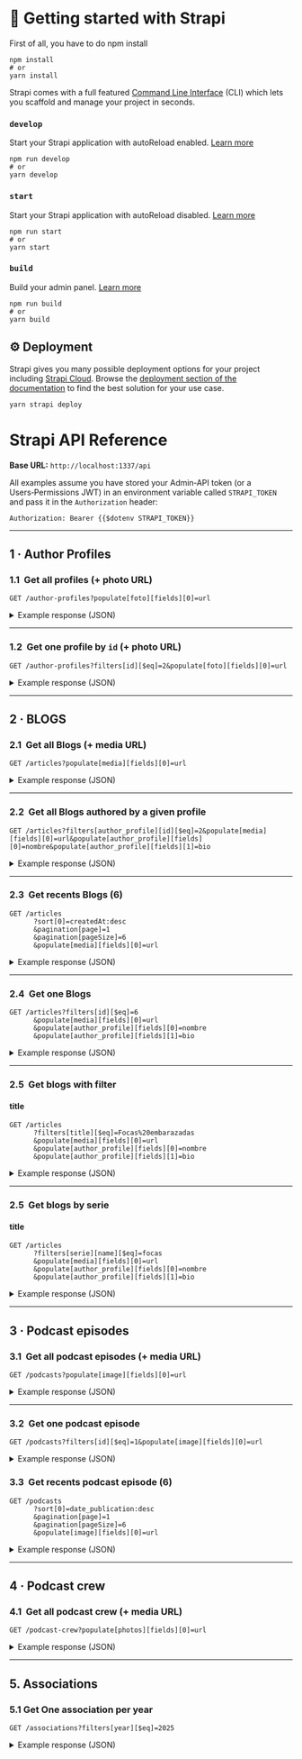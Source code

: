 # 🚀 Getting started with Strapi

First of all, you have to do npm install
```
npm install
# or
yarn install
```

Strapi comes with a full featured [Command Line Interface](https://docs.strapi.io/dev-docs/cli) (CLI) which lets you scaffold and manage your project in seconds.

### `develop`

Start your Strapi application with autoReload enabled. [Learn more](https://docs.strapi.io/dev-docs/cli#strapi-develop)

```
npm run develop
# or
yarn develop
```

### `start`

Start your Strapi application with autoReload disabled. [Learn more](https://docs.strapi.io/dev-docs/cli#strapi-start)

```
npm run start
# or
yarn start
```

### `build`

Build your admin panel. [Learn more](https://docs.strapi.io/dev-docs/cli#strapi-build)

```
npm run build
# or
yarn build
```

## ⚙️ Deployment

Strapi gives you many possible deployment options for your project including [Strapi Cloud](https://cloud.strapi.io). Browse the [deployment section of the documentation](https://docs.strapi.io/dev-docs/deployment) to find the best solution for your use case.

```
yarn strapi deploy
```

# Strapi API Reference

**Base URL:** `http://localhost:1337/api`

All examples assume you have stored your Admin‑API token (or a Users‑Permissions JWT) in an environment variable called `STRAPI_TOKEN` and pass it in the `Authorization` header:

```http
Authorization: Bearer {{$dotenv STRAPI_TOKEN}}
```

---

## 1 · Author Profiles

### 1.1  Get **all** profiles (+ photo URL)

```http
GET /author-profiles?populate[foto][fields][0]=url
```

<details>
<summary>Example response (JSON)</summary>

```json
{
  "data": [
    {
      "id": 2,
      "attributes": {
        "nombre": "Sebastian Huertas",
        "bio": "Example profile",
        "social_media": {
          "instagram": "https://www.instagram.com/xtsebas/"
        },
        "foto": {
          "data": {
            "id": 1,
            "attributes": {
              "url": "/uploads/sonic_567a1e1ae3.jpg"
            }
          }
        }
      }
    }
  ],
  "meta": {
    "pagination": { "total": 1, "page": 1, "pageSize": 25, "pageCount": 1 }
  }
}
```

</details>

---

### 1.2  Get **one** profile by `id` (+ photo URL)

```http
GET /author-profiles?filters[id][$eq]=2&populate[foto][fields][0]=url
```

<details>
<summary>Example response (JSON)</summary>

```json
{
  "data": [
    {
      "id": 2,
      "attributes": {
        "nombre": "Sebastian Huertas",
        "bio": "Example profile",
        "foto": {
          "data": {
            "attributes": {
              "url": "/uploads/sonic_567a1e1ae3.jpg"
            }
          }
        }
      }
    }
  ],
  "meta": { "pagination": { "total": 1 } }
}
```

</details>

---

## 2 · BLOGS

### 2.1  Get **all** Blogs (+ media URL)

```http
GET /articles?populate[media][fields][0]=url
```

<details>
<summary>Example response (JSON)</summary>

```json
{
  "data": [
    {
      "id": 2,
      "attributes": {
        "title": "Por que las focas son focas",
        "media": [
          {
            "id": 2,
            "attributes": {
              "url": "/uploads/1200px_Seehund11cele4_edit_a95fe9d5a8.jpg"
            }
          }
        ]
      }
    },
    {
      "id": 4,
      "attributes": {
        "title": "Por que explorer solo lo usamos para descargar otro navegador",
        "media": null
      }
    }
  ],
  "meta": { "pagination": { "total": 2 } }
}
```

</details>

---

### 2.2  Get **all** Blogs authored by a given profile

```http
GET /articles?filters[author_profile][id][$eq]=2&populate[media][fields][0]=url&populate[author_profile][fields][0]=nombre&populate[author_profile][fields][1]=bio
```

<details>
<summary>Example response (JSON)</summary>

```json
{
  "data": [
    {
      "id": 2,
      "documentId": "p0zemt7wo0isc6r0hv3guuou",
      "title": "Por que las focas son focas ",
      "information": "Las focas son “focas” porque cumplen un conjunto de criterios biológicos y evolutivos que las sitúan dentro de la familia Phocidae (focas verdaderas) en el orden Carnivora. A grandes rasgos, esto se debe a tres factores esenciales:\n\nLínea evolutiva común\nTodas las focas verdaderas descienden de un antepasado terrestre parecido a una nutria que, hace unos 20-25 millones de años, regresó al mar. Esa rama evolutiva acumula adaptaciones específicas (aletas posteriores orientadas hacia atrás, ausencia de pabellones auriculares externos, patrón dental especializado) que las distingue de otros pinnípedos como lobos y leones marinos (familia Otariidae).\n\nConjunto de rasgos morfológicos únicos\n\nLocomoción: usan principalmente las aletas posteriores para impulsarse bajo el agua y se desplazan en tierra “reptando”, a diferencia de los otáridos, que rotan sus aletas delanteras para caminar.\n\nEstructura ósea: cráneo y sistema respiratorio diseñados para inmersiones profundas y prolongadas.\n\nCapa de grasa (grueso panículo adiposo): aislante térmico y reserva energética que permite habitar aguas frías.\n\nEcología y comportamiento compartidos\nComparten estrategias de caza (pesca submarina sigilosa), ciclos de muda y reproducción sobre hielo o playas aisladas, y un sistema de comunicación principalmente vocal bajo el agua. Estos patrones de vida refuerzan su identidad filogenética y mantienen la cohesión del grupo.\n\nEn suma, las focas son focas porque comparten una genealogía clara, un paquete consistente de características anatómico-fisiológicas y un nicho ecológico parecido; esa combinación las agrupa científicamente como un linaje diferenciado dentro de los mamíferos marinos.",
      "createdAt": "2025-06-26T18:37:25.779Z",
      "updatedAt": "2025-06-26T18:37:25.779Z",
      "publishedAt": "2025-06-26T18:37:27.769Z",
      "locale": "en",
      "tags": null,
      "media": [
        {
          "id": 2,
          "documentId": "v523h1ahq3mq01uawb12xbmx",
          "url": "/uploads/1200px_Seehund11cele4_edit_a95fe9d5a8.jpg"
        }
      ],
      "author_profile": {
        "id": 2,
        "documentId": "se4xav3gcmgrockwj7jxqdoa",
        "nombre": "Sebastian Huertas",
        "bio": "Sebastian huertas es un profile de ejemplo "
      }
    },
  ]
}
```

</details>

---

### 2.3  Get **recents** Blogs (6)

```http
GET /articles
      ?sort[0]=createdAt:desc
      &pagination[page]=1
      &pagination[pageSize]=6
      &populate[media][fields][0]=url
```

<details>
<summary>Example response (JSON)</summary>

```json
{
  "data": [
    {
      "id": 6,
      "documentId": "gs2nxpkkemm8x20ig8z2ix0b",
      "title": "Focas embarazadas",
      "information": "Esto es de prueba",
      "createdAt": "2025-08-25T18:08:47.615Z",
      "updatedAt": "2025-08-25T18:08:47.615Z",
      "publishedAt": "2025-08-25T18:08:50.397Z",
      "locale": "en",
      "tags": null,
      "media": [
        {
          "id": 4,
          "documentId": "zbh59ufvidy20svn59gtbso1",
          "url": "/uploads/deskopt_c6531a27ea.jpg"
        }
      ]
    },
    {
      "id": 4,
      "documentId": "vdjxbvc3rm4latjwulz5opqm",
      "title": "Por que explorer solo lo usamos para descargar otro navegador",
      "information": "Internet Explorer (IE) terminó convertido en “el navegador para descargar navegadores” por la combinación de tres factores clave:\n\nEstancamiento tecnológico prolongado\nDespués de la versión 6 (2001), IE evolucionó muy lentamente. Mientras Firefox, Chrome y Opera incorporaban pestañas, motores JavaScript rápidos, extensiones y actualizaciones automáticas, IE seguía con un motor propietario (Trident) poco compatible con los nuevos estándares web. Resultado: muchas páginas modernas simplemente “no se veían bien” o funcionaban mejor en otros navegadores.\n\nSeguridad y confianza del usuario\nLas vulnerabilidades de IE se hicieron famosas: ActiveX, barras de herramientas invasivas y fallos críticos requerían parches constantes. La percepción de inseguridad empujó a la mayoría a instalar un navegador alternativo tan pronto como abrían Windows por primera vez, para navegar con menos riesgo y más privacidad.\n\nCambio de estrategia de Microsoft y el ecosistema web\nCon la llegada de Edge (Chromium) y el fin del soporte oficial de IE 11 (2022), Microsoft declaró obsoleto su propio navegador clásico. Los sitios corporativos heredados se quedaron con “modo IE” dentro de Edge, y el público general lo vio definitivamente como una herramienta de transición: se usa cinco minutos, se instala Chrome/Firefox/Brave, y nunca más se vuelve a abrir.\n\nEn conjunto, la falta de innovación, los problemas de seguridad y la propia decisión de Microsoft de jubilarlo convirtieron a Internet Explorer en un simple escalón inicial para obtener un navegador más rápido, seguro y compatible.",
      "createdAt": "2025-06-26T18:38:57.359Z",
      "updatedAt": "2025-06-26T18:38:57.359Z",
      "publishedAt": "2025-06-26T18:38:58.923Z",
      "locale": "en",
      "tags": null,
      "media": null
    },
    {
      "id": 2,
      "documentId": "p0zemt7wo0isc6r0hv3guuou",
      "title": "Por que las focas son focas ",
      "information": "Las focas son “focas” porque cumplen un conjunto de criterios biológicos y evolutivos que las sitúan dentro de la familia Phocidae (focas verdaderas) en el orden Carnivora. A grandes rasgos, esto se debe a tres factores esenciales:\n\nLínea evolutiva común\nTodas las focas verdaderas descienden de un antepasado terrestre parecido a una nutria que, hace unos 20-25 millones de años, regresó al mar. Esa rama evolutiva acumula adaptaciones específicas (aletas posteriores orientadas hacia atrás, ausencia de pabellones auriculares externos, patrón dental especializado) que las distingue de otros pinnípedos como lobos y leones marinos (familia Otariidae).\n\nConjunto de rasgos morfológicos únicos\n\nLocomoción: usan principalmente las aletas posteriores para impulsarse bajo el agua y se desplazan en tierra “reptando”, a diferencia de los otáridos, que rotan sus aletas delanteras para caminar.\n\nEstructura ósea: cráneo y sistema respiratorio diseñados para inmersiones profundas y prolongadas.\n\nCapa de grasa (grueso panículo adiposo): aislante térmico y reserva energética que permite habitar aguas frías.\n\nEcología y comportamiento compartidos\nComparten estrategias de caza (pesca submarina sigilosa), ciclos de muda y reproducción sobre hielo o playas aisladas, y un sistema de comunicación principalmente vocal bajo el agua. Estos patrones de vida refuerzan su identidad filogenética y mantienen la cohesión del grupo.\n\nEn suma, las focas son focas porque comparten una genealogía clara, un paquete consistente de características anatómico-fisiológicas y un nicho ecológico parecido; esa combinación las agrupa científicamente como un linaje diferenciado dentro de los mamíferos marinos.",
      "createdAt": "2025-06-26T18:37:25.779Z",
      "updatedAt": "2025-06-26T18:37:25.779Z",
      "publishedAt": "2025-06-26T18:37:27.769Z",
      "locale": "en",
      "tags": null,
      "media": [
        {
          "id": 2,
          "documentId": "v523h1ahq3mq01uawb12xbmx",
          "url": "/uploads/1200px_Seehund11cele4_edit_a95fe9d5a8.jpg"
        }
      ]
    }
  ],
  "meta": {
    "pagination": {
      "page": 1,
      "pageSize": 6,
      "pageCount": 1,
      "total": 3
    }
  }
}
```

</details>

---

### 2.4  Get **one** Blogs

```http
GET /articles?filters[id][$eq]=6
      &populate[media][fields][0]=url
      &populate[author_profile][fields][0]=nombre
      &populate[author_profile][fields][1]=bio
```

<details>
<summary>Example response (JSON)</summary>

```json
{
  "data": [
    {
      "id": 6,
      "documentId": "gs2nxpkkemm8x20ig8z2ix0b",
      "title": "Focas embarazadas",
      "information": "Esto es de prueba",
      "createdAt": "2025-08-25T18:08:47.615Z",
      "updatedAt": "2025-08-25T18:08:47.615Z",
      "publishedAt": "2025-08-25T18:08:50.397Z",
      "locale": "en",
      "tags": null,
      "media": [
        {
          "id": 4,
          "documentId": "zbh59ufvidy20svn59gtbso1",
          "url": "/uploads/deskopt_c6531a27ea.jpg"
        }
      ],
      "author_profile": {
        "id": 2,
        "documentId": "se4xav3gcmgrockwj7jxqdoa",
        "nombre": "Sebastian Huertas",
        "bio": "Sebastian huertas es un profile de ejemplo "
      }
    }
  ],
  "meta": {
    "pagination": {
      "page": 1,
      "pageSize": 25,
      "pageCount": 1,
      "total": 1
    }
  }
}
```

</details>

---

### 2.5  Get blogs with filter

#### title
```http
GET /articles
      ?filters[title][$eq]=Focas%20embarazadas
      &populate[media][fields][0]=url
      &populate[author_profile][fields][0]=nombre
      &populate[author_profile][fields][1]=bio
```

<details>
<summary>Example response (JSON)</summary>

```json
{
  "data": [
    {
      "id": 6,
      "documentId": "gs2nxpkkemm8x20ig8z2ix0b",
      "title": "Focas embarazadas",
      "information": "Esto es de prueba",
      "createdAt": "2025-08-25T18:08:47.615Z",
      "updatedAt": "2025-08-25T18:08:47.615Z",
      "publishedAt": "2025-08-25T18:08:50.397Z",
      "locale": "en",
      "tags": null,
      "media": [
        {
          "id": 4,
          "documentId": "zbh59ufvidy20svn59gtbso1",
          "url": "/uploads/deskopt_c6531a27ea.jpg"
        }
      ],
      "author_profile": {
        "id": 2,
        "documentId": "se4xav3gcmgrockwj7jxqdoa",
        "nombre": "Sebastian Huertas",
        "bio": "Sebastian huertas es un profile de ejemplo "
      }
    }
  ],
  "meta": {
    "pagination": {
      "page": 1,
      "pageSize": 25,
      "pageCount": 1,
      "total": 1
    }
  }
}
```

</details>

---

### 2.5  Get blogs by serie

#### title
```http
GET /articles
      ?filters[serie][name][$eq]=focas
      &populate[media][fields][0]=url
      &populate[author_profile][fields][0]=nombre
      &populate[author_profile][fields][1]=bio
```

<details>
<summary>Example response (JSON)</summary>

```json
{
  "data": [
    {
      "id": 4,
      "documentId": "vdjxbvc3rm4latjwulz5opqm",
      "title": "Por que explorer solo lo usamos para descargar otro navegador",
      "information": "Internet Explorer (IE) terminó convertido en “el navegador para descargar navegadores” por la combinación de tres factores clave:\n\nEstancamiento tecnológico prolongado\nDespués de la versión 6 (2001), IE evolucionó muy lentamente. Mientras Firefox, Chrome y Opera incorporaban pestañas, motores JavaScript rápidos, extensiones y actualizaciones automáticas, IE seguía con un motor propietario (Trident) poco compatible con los nuevos estándares web. Resultado: muchas páginas modernas simplemente “no se veían bien” o funcionaban mejor en otros navegadores.\n\nSeguridad y confianza del usuario\nLas vulnerabilidades de IE se hicieron famosas: ActiveX, barras de herramientas invasivas y fallos críticos requerían parches constantes. La percepción de inseguridad empujó a la mayoría a instalar un navegador alternativo tan pronto como abrían Windows por primera vez, para navegar con menos riesgo y más privacidad.\n\nCambio de estrategia de Microsoft y el ecosistema web\nCon la llegada de Edge (Chromium) y el fin del soporte oficial de IE 11 (2022), Microsoft declaró obsoleto su propio navegador clásico. Los sitios corporativos heredados se quedaron con “modo IE” dentro de Edge, y el público general lo vio definitivamente como una herramienta de transición: se usa cinco minutos, se instala Chrome/Firefox/Brave, y nunca más se vuelve a abrir.\n\nEn conjunto, la falta de innovación, los problemas de seguridad y la propia decisión de Microsoft de jubilarlo convirtieron a Internet Explorer en un simple escalón inicial para obtener un navegador más rápido, seguro y compatible.",
      "createdAt": "2025-06-26T18:38:57.359Z",
      "updatedAt": "2025-06-26T18:38:57.359Z",
      "publishedAt": "2025-06-26T18:38:58.923Z",
      "locale": "en",
      "tags": null,
      "media": null,
      "author_profile": {
        "id": 2,
        "documentId": "se4xav3gcmgrockwj7jxqdoa",
        "nombre": "Sebastian Huertas",
        "bio": "Sebastian huertas es un profile de ejemplo "
      }
    },
    {
      "id": 6,
      "documentId": "gs2nxpkkemm8x20ig8z2ix0b",
      "title": "Focas embarazadas",
      "information": "Esto es de prueba",
      "createdAt": "2025-08-25T18:08:47.615Z",
      "updatedAt": "2025-08-25T18:08:47.615Z",
      "publishedAt": "2025-08-25T18:08:50.397Z",
      "locale": "en",
      "tags": null,
      "media": [
        {
          "id": 4,
          "documentId": "zbh59ufvidy20svn59gtbso1",
          "url": "/uploads/deskopt_c6531a27ea.jpg"
        }
      ],
      "author_profile": {
        "id": 2,
        "documentId": "se4xav3gcmgrockwj7jxqdoa",
        "nombre": "Sebastian Huertas",
        "bio": "Sebastian huertas es un profile de ejemplo "
      }
    }
  ],
  "meta": {
    "pagination": {
      "page": 1,
      "pageSize": 25,
      "pageCount": 1,
      "total": 2
    }
  }
}
```

</details>

---


## 3 · Podcast episodes

### 3.1  Get **all** podcast episodes (+ media URL)

```http
GET /podcasts?populate[image][fields][0]=url
```

<details>
<summary>Example response (JSON)</summary>

```json
{
  "data": [
    {
      "id": 1,
      "documentId": "hqbw0e8fpwdeiu4a5jcbur6x",
      "title": "Desarrollar videojuegos en Guatemala | EP 1 Dennis Aldana",
      "date_publication": "2024-09-19",
      "link": "https://www.youtube.com/watch?v=zlSbBsJYFGA",
      "createdAt": "2025-07-12T22:29:05.874Z",
      "updatedAt": "2025-07-12T22:29:05.874Z",
      "publishedAt": "2025-07-12T22:29:05.679Z",
      "locale": "en",
      "image": {
        "id": 3,
        "documentId": "m8ru6j4tdtd7qd2qmjtdjmsu",
        "url": "/uploads/Screenshot_2025_07_12_162816_0a9f9bf1c9.png"
      }
    }
  ],
  "meta": {
    "pagination": {
      "page": 1,
      "pageSize": 25,
      "pageCount": 1,
      "total": 1
    }
  }
}
```

</details>

---

### 3.2  Get **one** podcast episode 

```http
GET /podcasts?filters[id][$eq]=1&populate[image][fields][0]=url
```

<details>
<summary>Example response (JSON)</summary>

```json
{
  "data": [
    {
      "id": 1,
      "documentId": "hqbw0e8fpwdeiu4a5jcbur6x",
      "title": "Desarrollar videojuegos en Guatemala | EP 1 Dennis Aldana",
      "date_publication": "2024-09-19",
      "link": "https://www.youtube.com/watch?v=zlSbBsJYFGA",
      "createdAt": "2025-07-12T22:29:05.874Z",
      "updatedAt": "2025-07-12T22:29:05.874Z",
      "publishedAt": "2025-07-12T22:29:05.679Z",
      "locale": "en",
      "image": {
        "id": 3,
        "documentId": "m8ru6j4tdtd7qd2qmjtdjmsu",
        "url": "/uploads/Screenshot_2025_07_12_162816_0a9f9bf1c9.png"
      }
    }
  ],
  "meta": {
    "pagination": {
      "page": 1,
      "pageSize": 25,
      "pageCount": 1,
      "total": 1
    }
  }
}
```

---

</details>

### 3.3  Get **recents** podcast episode (6)

```http
GET /podcasts
      ?sort[0]=date_publication:desc
      &pagination[page]=1
      &pagination[pageSize]=6
      &populate[image][fields][0]=url
```

<details>
<summary>Example response (JSON)</summary>

```json
{
  "data": [
    {
      "id": 1,
      "documentId": "k528tp36miz745jt3jyy93xj",
      "title": "\nDesarrollar videojuegos en Guatemala | EP 1 Dennis Aldana",
      "date_publication": "2024-09-19",
      "link": "https://www.youtube.com/watch?v=zlSbBsJYFGA",
      "createdAt": "2025-08-28T00:36:45.157Z",
      "updatedAt": "2025-08-28T00:36:45.157Z",
      "publishedAt": "2025-08-28T00:36:44.967Z",
      "locale": "en",
      "image": {
        "id": 3,
        "documentId": "m8ru6j4tdtd7qd2qmjtdjmsu",
        "url": "/uploads/Screenshot_2025_07_12_162816_0a9f9bf1c9.png"
      }
    }
  ],
  "meta": {
    "pagination": {
      "page": 1,
      "pageSize": 6,
      "pageCount": 1,
      "total": 1
    }
  }
}
```

</details>

---

## 4 · Podcast crew

### 4.1  Get **all** podcast crew (+ media URL)

```http
GET /podcast-crew?populate[photos][fields][0]=url
```

<details>
<summary>Example response (JSON)</summary>

```json
{
  "data": {
    "id": 1,
    "documentId": "z9ts5zpjpsnskxax1fe17a48",
    "nombre": "enTERAte",
    "conductores": {
      "conductor_1": {
        "año": "4to",
        "nombre": "Sebastian Huertas"
      },
      "conductor_2": {
        "año": "4to",
        "nombre": "Sofia Garcia"
      }
    },
    "proposito": "Ser un podcast educativo y que ayude a los de nuevo ingreso o a mas gente a interesarse por Ciencias de la computacion",
    "createdAt": "2025-07-13T23:46:30.484Z",
    "updatedAt": "2025-07-13T23:56:38.622Z",
    "publishedAt": "2025-07-13T23:56:37.920Z",
    "locale": "en",
    "photos": [
      {
        "id": 2,
        "documentId": "v523h1ahq3mq01uawb12xbmx",
        "url": "/uploads/1200px_Seehund11cele4_edit_a95fe9d5a8.jpg"
      },
      {
        "id": 1,
        "documentId": "s6ryiy7s19b6ypojrf4hxcw5",
        "url": "/uploads/sonic_567a1e1ae3.jpg"
      }
    ]
  },
  "meta": {}
}
```

</details>

---


## 5. Associations
### 5.1 Get One association per year
```http
GET /associations?filters[year][$eq]=2025
```

<details>
<summary>Example response (JSON)</summary>

```json
{
  "data": [
    {
      "id": 2,
      "documentId": "y0wo14ws3weh4zpcx89l9yv7",
      "createdAt": "2025-08-28T00:07:16.324Z",
      "updatedAt": "2025-08-28T00:07:16.324Z",
      "publishedAt": "2025-08-28T00:07:16.223Z",
      "locale": "en",
      "description": "somos la asociacion de 2025",
      "members": {
        "Vocal": "Angela",
        "Presidente": "Gerardo Pineda"
      },
      "year": "2025"
    }
  ],
  "meta": {
    "pagination": {
      "page": 1,
      "pageSize": 25,
      "pageCount": 1,
      "total": 1
    }
  }
}
```

## 📚 Learn more

- [Resource center](https://strapi.io/resource-center) - Strapi resource center.
- [Strapi documentation](https://docs.strapi.io) - Official Strapi documentation.
- [Strapi tutorials](https://strapi.io/tutorials) - List of tutorials made by the core team and the community.
- [Strapi blog](https://strapi.io/blog) - Official Strapi blog containing articles made by the Strapi team and the community.
- [Changelog](https://strapi.io/changelog) - Find out about the Strapi product updates, new features and general improvements.

Feel free to check out the [Strapi GitHub repository](https://github.com/strapi/strapi). Your feedback and contributions are welcome!

## ✨ Community

- [Discord](https://discord.strapi.io) - Come chat with the Strapi community including the core team.
- [Forum](https://forum.strapi.io/) - Place to discuss, ask questions and find answers, show your Strapi project and get feedback or just talk with other Community members.
- [Awesome Strapi](https://github.com/strapi/awesome-strapi) - A curated list of awesome things related to Strapi.

---

<sub>🤫 Psst! [Strapi is hiring](https://strapi.io/careers).</sub>
